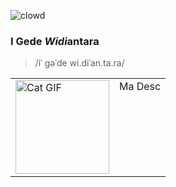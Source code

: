 ![clowd](https://github.com/user-attachments/assets/41dbc9a8-2bef-4c03-9527-742c0b71895d)

### I Gede ***Widi***antara

> /iˈ ɡəˈde wi.diˈan.ta.ra/

<table style="border-collapse: collapse; width: 100%;">
  <tr style="border: none;">
    <td style="border: none; width: 150px;">
      <img src="https://media3.giphy.com/media/v1.Y2lkPTc5MGI3NjExMXVnbjBvM3J2ODRoZXM0cTFvcTBidXRob2dzMjhvZWxwa3V3ZXY0YiZlcD12MV9pbnRlcm5hbF9naWZfYnlfaWQmY3Q9cw/Hi9K3XEl0Llg8AX4Sb/giphy.gif" alt="Cat GIF" width="150" height="auto">
    </td>
    <td style="border: none; vertical-align: top;">
      Ma Desc
    </td>
  </tr>
</table>

